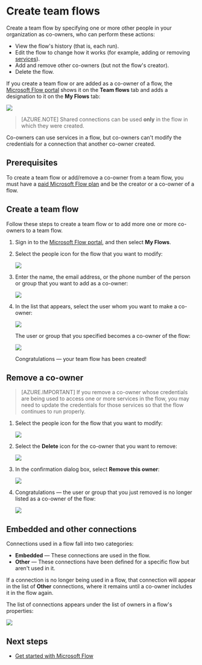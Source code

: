 <properties
    pageTitle="Learn how to add other owners to a flow and create team flows | Microsoft Flow"
    description="Microsoft Flow makes it easy automate repetitive tasks. You can add users or groups as owners and collaborate with them to design and manage your flows."
    services=""
    suite="flow"
    documentationCenter="na"
    authors="msftman"
    manager="anneta"
    editor=""
    tags=""/>

<tags
   ms.service="flow"
   ms.devlang="na"
   ms.topic="article"
   ms.tgt_pltfrm="na"
   ms.workload="na"
   ms.date="02/03/2017"
   ms.author="deonhe"/>

# Create team flows #
Create a team flow by specifying one or more other people in your organization as co-owners, who can perform these actions:

- View the flow's history (that is, each run).
- Edit the flow to change how it works (for example, adding or removing [services](https://flow.microsoft.com/services/)).
- Add and remove other co-owners (but not the flow's creator).
- Delete the flow.

If you create a team flow or are added as a co-owner of a flow, the [Microsoft Flow portal](https://flow.microsoft.com) shows it on the **Team flows** tab and adds a designation to it on the **My Flows** tab:

![](./media/create-team-flows/addowner5.png)

>[AZURE.NOTE] Shared connections can be used **only** in the flow in which they were created.

Co-owners can use services in a flow, but co-owners can't modify the credentials for a connection that another co-owner created.

## Prerequisites ##
To create a team flow or add/remove a co-owner from a team flow, you must have a [paid Microsoft Flow plan](https://flow.microsoft.com/pricing/) and be the creator or a co-owner of a flow.

## Create a team flow ##
Follow these steps to create a team flow or to add more one or more co-owners to a team flow.

1. Sign in to the [Microsoft Flow portal](https://flow.microsoft.com), and then select **My Flows**.

1. Select the people icon for the flow that you want to modify:

     ![](./media/create-team-flows/addowner1.png)

1. Enter the name, the email address, or the phone number of the person or group that you want to add as a co-owner:

     ![](./media/create-team-flows/addowner2.png)

1. In the list that appears, select the user whom you want to make a co-owner:

     ![](./media/create-team-flows/addowner3.png)

	 The user or group that you specified becomes a co-owner of the flow:

     ![](./media/create-team-flows/addowner4.png)

	 Congratulations &mdash; your team flow has been created!

## Remove a co-owner ##

>[AZURE.IMPORTANT] If you remove a co-owner whose credentials are being used to access one or more services in the flow, you may need to update the credentials for those services so that the flow continues to run properly.

1. Select the people icon for the flow that you want to modify:

     ![](./media/create-team-flows/removeowner1.png)

2. Select the **Delete** icon for the co-owner that you want to remove:

     ![](./media/create-team-flows/removeowner2.png)

3. In the confirmation dialog box, select **Remove this owner**:

     ![](./media/create-team-flows/removeowner3.png)

4. Congratulations &mdash; the user or group that you just removed is no longer listed as a co-owner of the flow:

     ![](./media/create-team-flows/removeowner4.png)

## Embedded and other connections
Connections used in a flow fall into two categories:

- **Embedded** &mdash; These connections are used in the flow.
- **Other** &mdash; These connections have been defined for a specific flow but aren't used in it.

If a connection is no longer being used in a flow, that connection will appear in the list of **Other** connections, where it remains until a co-owner includes it in the flow again.

The list of connections appears under the list of owners in a flow's properties:

![](./media/create-team-flows/embeddedconnections.png)

## Next steps

- [Get started with Microsoft Flow](./getting-started.md)
